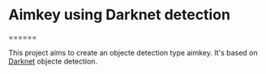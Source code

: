 # Aimkey using Darknet detection
======

This project aims to create an objecte detection type aimkey. It's based on [Darknet](https://pjreddie.com/darknet/) objecte detection.
